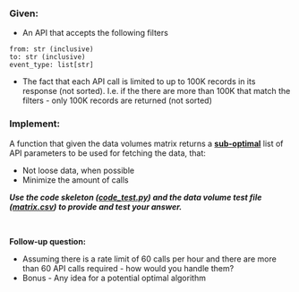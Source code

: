 ### Given:

* An API that accepts the following filters

```
from: str (inclusive)
to: str (inclusive)
event_type: list[str]
```

* The fact that each API call is limited to up to 100K records in its response (not sorted). I.e. if the there are more than 100K that match the filters - only 100K records are returned (not sorted)


### Implement:
A function that given the data volumes matrix returns a <u>**sub-optimal**</u> list of API parameters to be used for fetching the data, that:
* Not loose data, when possible
* Minimize the amount of calls

**_Use the code skeleton ([code_test.py](./code_test.py)) 
and the data volume test file ([matrix.csv](.matrix.csv)) 
to provide and test your answer._**

<br/>

**Follow-up question:**
* Assuming there is a rate limit of 60 calls per hour and there are more than 60 API calls required - how would you handle them? 
* Bonus - Any idea for a potential optimal algorithm